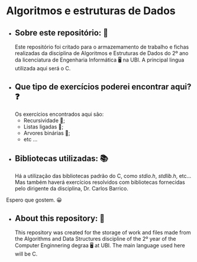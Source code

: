 # Algoritmos e estruturas de Dados
- ## Sobre este repositório: 📁
   Este repositório foi critado para o armazemamento de trabalho e fichas realizadas da disciplina de Algoritmos e Estruturas de Dados do 2º ano da licenciatura de Engenharia Informática 🖥️ na UBI. A principal lingua utilizada aqui será o C.
- ## Que tipo de exercícios poderei encontrar aqui? ❓
    Os exercícios encontrados aqui são:
    - Recursividade 🔄️;
    - Listas ligadas 🔗;
    - Arvores binárias 🌳;
    - etc ...
- ## Bibliotecas utilizadas: 📚
    Há a utilização das bibliotecas padrão do C, como _stdio.h_, _stdlib.h_, etc... Mas também haverá exercícios resolvidos com bibliotecas fornecidas pelo dirigente da disciplina, Dr. Carlos Barrico.

<p>
Espero que gostem. 😀

- ## About this repository: 📁
    This repository was created for the storage of work and files made from the Algorithms and Data Structures discipline of the 2º year of the Computer Enginnering degraa 🖥️ at UBI. The main language used here will be C.